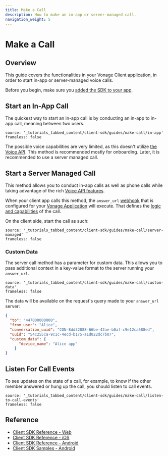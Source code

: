 ```yaml
---
title: Make a Call
description: How to make an in-app or server-managed call.
navigation_weight: 5
---
```


# Make a Call

## Overview

This guide covers the functionalities in your Vonage Client application, in order to start in-app or server-managed voice calls.

Before you begin, make sure you [added the SDK to your app](/client-sdk/setup/add-sdk-to-your-app).

## Start an In-App Call

The quickest way to start an in-app call is by conducting an in-app to in-app call, meaning between two users.

```tabbed_content
source: '_tutorials_tabbed_content/client-sdk/guides/make-call/in-app'
frameless: false
```

The possible voice capabilities are very limited, as this doesn't utilize [the Voice API](/voice/voice-api/overview). This method is recommended mostly for onboarding. Later, it is recommended to use a server managed call.

## Start a Server Managed Call

This method allows you to conduct in-app calls as well as phone calls while taking advantage of the rich [Voice API features](/voice/voice-api/overview).

When your client app calls this method, the `answer_url` [webhook](/concepts/guides/webhooks) that is configured for your [Vonage Application](/concepts/guides/applications) will execute. That defines the [logic and capabilities](/voice/voice-api/ncco-reference) of the call.

On the client side, start the call as such:

```tabbed_content
source: '_tutorials_tabbed_content/client-sdk/guides/make-call/server-managed'
frameless: false
```
### Custom Data

The server call method has a parameter for custom data. This allows you to pass additional context in a key-value format to the server running your `answer_url`. 

```tabbed_content
source: '_tutorials_tabbed_content/client-sdk/guides/make-call/custom-data'
frameless: false
```

The data will be available on the request's query made to your `answer_url` server:

```json
{
  "to": "447000000000",
  "from_user": "Alice",
  "conversation_uuid": "CON-8dd32088-66be-42ae-b0af-c9e12ca588ed",
  "uuid": "54c255ca-9c1c-4ecd-b175-a1d022dc7b07",
  "custom_data": {
      "device_name": "Alice app"
    }
}
```

## Listen For Call Events

To see updates on the state of a call, for example, to know if the other member answered or hung up the call, you should listen to call events.

```tabbed_content
source: '_tutorials_tabbed_content/client-sdk/guides/make-call/listen-to-call-events'
frameless: false
```

## Reference

* [Client SDK Reference - Web](/sdk/client-sdk/javascript)
* [Client SDK Reference - iOS](/sdk/client-sdk/ios)
* [Client SDK Reference - Android](/sdk/client-sdk/android)
* [Client SDK Samples - Android](https://github.com/nexmo-community/client-sdk-android-samples)